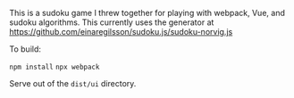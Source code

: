 This is a sudoku game I threw together for playing with webpack, Vue, and sudoku algorithms. This currently uses the generator at  https://github.com/einaregilsson/sudoku.js/sudoku-norvig.js

To build: 

`npm install`
`npx webpack`

Serve out of the `dist/ui` directory.
